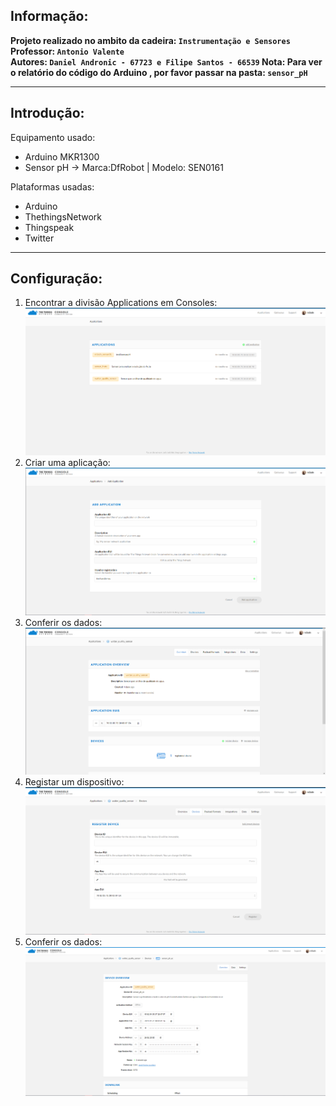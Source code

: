 ## Informação:
**Projeto realizado no ambito da cadeira: `Instrumentação e Sensores`  
Professor: `Antonio Valente`  
Autores: `Daniel Andronic - 67723 e Filipe Santos - 66539`
Nota: Para ver o relatório do código do Arduino , por favor passar na pasta: `sensor_pH`**

_____________________________________________________________

## Introdução:
Equipamento usado: 
  - Arduino MKR1300 
  - Sensor pH -> Marca:DfRobot | Modelo: SEN0161  

Plataformas usadas:
  - Arduino
  - ThethingsNetwork
  - Thingspeak
  - Twitter

_____________________________________________________________

## Configuração:
1. Encontrar a divisão Applications em Consoles:
![Passo1](https://github.com/m3adn/sensor_pH-Arduino/blob/master/img/thing1.png)
2. Criar uma aplicação:
![Passo2](https://github.com/m3adn/sensor_pH-Arduino/blob/master/img/thing2.png)
3. Conferir os dados:
![Passo3](https://github.com/m3adn/sensor_pH-Arduino/blob/master/img/thing3.png)
4. Registar um dispositivo:
![Passo4](https://github.com/m3adn/sensor_pH-Arduino/blob/master/img/thing4.png)
5. Conferir os dados:
![Passo5](https://github.com/m3adn/sensor_pH-Arduino/blob/master/img/thing5.png)
